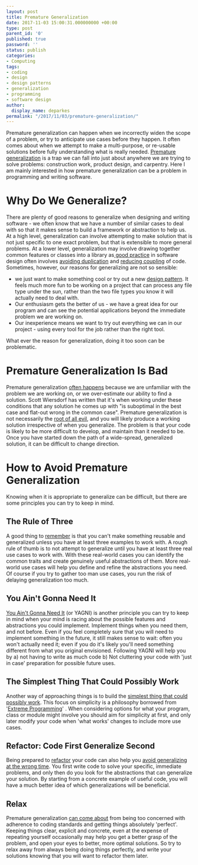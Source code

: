 ```yaml
---
layout: post
title: Premature Generalization
date: 2017-11-03 15:00:31.000000000 +00:00
type: post
parent_id: '0'
published: true
password: ''
status: publish
categories:
- Computing
tags:
- coding
- design
- design patterns
- generalization
- programming
- software design
author:
  display_name: deparkes
permalink: "/2017/11/03/premature-generalization/"
---
```

Premature generalization can happen when we incorrectly widen the scope of a problem, or try to anticipate use cases before they happen. It often comes about when we attempt to make a multi-purpose, or re-usable solutions before fully understanding what is really needed.
<a href="http://wiki.c2.com/?PrematureGeneralization">Premature generalization</a> is a trap we can fall into just about anywhere we are trying to solve problems: construction work, product design, and carpentry. Here I am mainly interested in how premature generalization can be a problem in programming and writing software.
<h1><b>Why Do We Generalize?</b></h1>
There are plenty of good reasons to generalize when designing and writing software - we often know that we have a number of similar cases to deal with so that it makes sense to build a framework or abstraction to help us.
At a high level, generalization can involve attempting to make solution that is not just specific to one exact problem, but that is extensible to more general problems. At a lower level, generalization may involve drawing together common features or classes into a library as<a href="http://wiki.c2.com/?BestPractice"> good practice</a> in software design often involves <a href="http://wiki.c2.com/?OnceAndOnlyOncE">avoiding duplication</a> and <a href="http://wiki.c2.com/?CouplingAndCohesion">reducing coupling</a> of code.
Sometimes, however, our reasons for generalizing are not so sensible:
<ul>
<li>we just want to make something cool or try out a new <a href="http://amzn.to/2gFltxt">design pattern</a>. It feels much more fun to be working on a project that can process any file type under the sun, rather than the two file types you know it will actually need to deal with.</li>
<li>Our enthusiasm gets the better of us - we have a great idea for our program and can see the potential applications beyond the immediate problem we are working on.</li>
<li>Our inexperience means we want to try out everything we can in our project - using every tool for the job rather than the right tool.</li>
</ul>
What ever the reason for generalization, doing it too soon can be problematic.
<h1><b>Premature Generalization Is Bad</b></h1>
Premature generalization <a href="https://solitum.net/premature-generalization/">often happens</a> because we are unfamiliar with the problem we are working on, or we over-estimate our ability to find a solution. Scott Wiersdorf has written that it's when working under these conditions that any solution he comes up with "is suboptimal in the best case and flat-out wrong in the common case".
Premature generalization is not necessarily the <a href="http://ryanfarley.com/blog/archive/2004/04/30/570.aspx">root of all evil</a>, and you will likely produce a working solution irrespective of when you generalize. The problem is that your code is likely to be more difficult to develop, and maintain than it needed to be. Once you have started down the path of a wide-spread, generalized solution, it can be difficult to change direction.
<h1><b>How to Avoid Premature Generalization</b></h1>
Knowing when it is appropriate to generalize can be difficult, but there are some principles you can try to keep in mind.
<h2><b>The Rule of Three</b></h2>
A good thing to <a href="http://dotev.blogspot.co.uk/2012/10/premature-generalization.html">remember</a> is that you can't make something reusable and generalized unless you have at least three examples to work with. A rough rule of thumb is to not attempt to generalize until you have at least three real use cases to work with. With these real-world cases you can identify the common traits and create genuinely useful abstractions of them. More real-world use cases will help you define and refine the abstractions you need. Of course if you try to gather too man use cases, you run the risk of delaying generalization too much.
<h2><b>You Ain't Gonna Need It</b></h2>
<a href="https://en.wikipedia.org/wiki/You_aren%27t_gonna_need_it">You Ain't Gonna Need It</a> (or YAGNI) is another principle you can try to keep in mind when your mind is racing about the possible features and abstractions you could implement. Implement things when you need them, and not before.
Even if you feel completely sure that you will need to implement something in the future, it still makes sense to wait: often you won't actually need it; even if you do it's likely you'll need something different from what you original envisioned.
Following YAGNI will help you by a) not having to write as much code b) Not cluttering your code with 'just in case' preparation for possible future uses.
<h2><b>The Simplest Thing That Could Possibly Work</b></h2>
Another way of approaching things is to build the <a href="https://en.wikipedia.org/wiki/Extreme_programminG">simplest thing that could possibly work</a>. This focus on simplicity is a philosophy borrowed from '<a href="https://en.wikipedia.org/wiki/Extreme_programming">Extreme Programming</a>' . When considering options for what your program, class or module might involve you should aim for simplicity at first, and only later modify your code when 'what works' changes to include more use cases.
<h2><b>Refactor: Code First Generalize Second</b></h2>
Being prepared to <a href="https://en.wikipedia.org/wiki/Code_refactoring">refactor</a> your code can also help you <a href="https://softwareengineering.stackexchange.com/questions/71206/when-to-write-abstract-code-and-when-to-be-more-specific">avoid generalizing at the wrong time</a>. You first write code to solve your specific, immediate problems, and only then do you look for the abstractions that can generalize your solution. By starting from a concrete example of useful code, you will have a much better idea of which generalizations will be beneficial.
<h2><b>Relax</b></h2>
Premature generalization <a href="https://solitum.net/premature-generalization/">can come about</a> from being too concerned with adherence to coding standards and getting things absolutely 'perfect'. Keeping things clear, explicit and concrete, even at the expense of repeating yourself occasionally may help you get a better grasp of the problem, and open your eyes to better, more optimal solutions.
So try to relax away from always being doing things perfectly, and write your solutions knowing that you will want to refactor them later.
